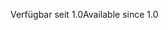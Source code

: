 <span data-ttu-id="303ed-101">Verfügbar seit 1.0</span><span class="sxs-lookup"><span data-stu-id="303ed-101">Available since 1.0</span></span>